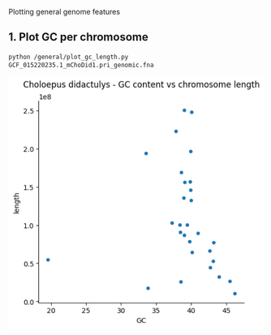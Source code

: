Plotting general genome features

## 1. Plot GC per chromosome

```
python /general/plot_gc_length.py GCF_015220235.1_mChoDid1.pri_genomic.fna

```


![](/general/CD-GC-lengthsm.png)
